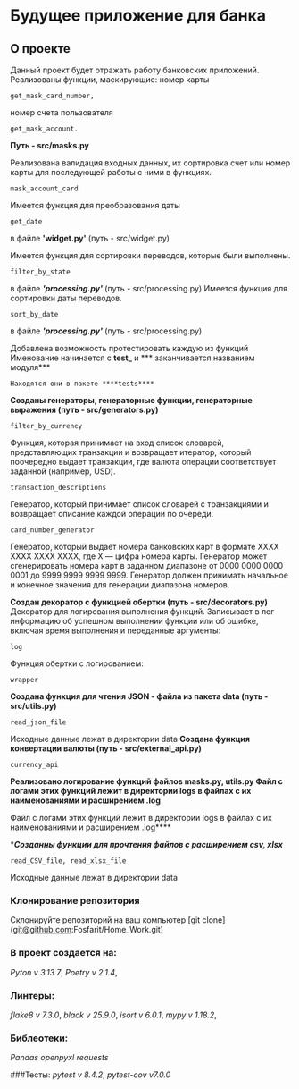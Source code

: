 # Будущее приложение для банка

## О проекте
Данный проект будет отражать работу
банковских приложений.
Реализованы функции, маскирующие: 
номер карты 
```
get_mask_card_number,
```
номер счета пользователя
```
get_mask_account.
```
****Путь - src/masks.py****

Реализована валидация входных данных,
их сортировка счет или номер карты
для последующей работы с ними в функциях.
```
mask_account_card
```
Имеется функция для преобразования даты
```
get_date
```
в файле ****'widget.py'**** (путь - src/widget.py) 

Имеется функция для сортировки переводов, которые были выполнены.
```
filter_by_state
```
в файле ***'processing.py'*** (путь - src/processing.py) 
Имеется функция для сортировки даты переводов.
```
sort_by_date
```
в файле ***'processing.py'*** (путь - src/processing.py) 

Добавлена возможность протестировать каждую из функций
Именование начинается с ****test_**** и *** заканчивается названием модуля***
```
Находятся они в пакете ****tests****
```

****Созданы генераторы, генераторные функции, генераторные выражения (путь - src/generators.py)****
```
filter_by_currency
``` 
Функция, которая принимает на вход список словарей,
представляющих транзакции и возвращает итератор,
который поочередно выдает транзакции,
где валюта операции соответствует заданной (например, USD).
```
transaction_descriptions
```
Генератор, который принимает список словарей с транзакциями и
возвращает описание каждой операции по очереди.
```
card_number_generator
```
Генератор, который выдает номера банковских карт в формате XXXX XXXX XXXX XXXX,
где X — цифра номера карты. Генератор может сгенерировать номера карт в заданном диапазоне
от 0000 0000 0000 0001 до 9999 9999 9999 9999.
Генератор должен принимать начальное и конечное значения для генерации диапазона номеров.

****Создан декоратор c функцией обертки (путь - src/decorators.py)****
Декоратор для логирования выполнения функций.
Записывает в лог информацию об успешном выполнении функции или об ошибке,
включая время выполнения и переданные аргументы:
```
log
```
Функция обертки с логированием:
```
wrapper
``` 
****Создана функция для чтения JSON - файла из пакета data (путь - src/utils.py)****
```
read_json_file
```
Исходные данные лежат в директории data
****Создана функция конвертации валюты (путь - src/external_api.py)****
```
currency_api
```
****Реализовано логирование функций файлов masks.py, utils.py 
Файл с логами этих функций лежит в директории logs в файлах
с их наименованиями и расширением .log****

Файл с логами этих функций лежит в директории logs в файлах
с их наименованиями и расширением .log****

****Созданны функции для прочтения файлов с расширением csv, xlsx***
```
read_CSV_file, read_xlsx_file 
```
Исходные данные лежат в директории data

### Клонирование репозитория
Склонируйте репозиторий на ваш компьютер
[git clone] (git@github.com:Fosfarit/Home_Work.git)



### В проект создается на:
*Pyton v 3.13.7*,
*Poetry v 2.1.4*,


### Линтеры:
*flake8 v 7.3.0*,
*black v 25.9.0*,
*isort v 6.0.1*,
*mypy v 1.18.2*,

### Библеотеки:
*Pandas*
*openpyxl*
*requests*

###Тесты:
*pytest v 8.4.2*,
*pytest-cov v7.0.0*
